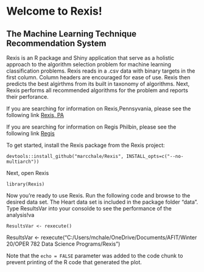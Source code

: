 Welcome to Rexis\!
================

## The Machine Learning Technique Recommendation System

Rexis is an R package and Shiny application that serve as a holistic
approach to the algorithm selection problem for machine learning
classification problems. Rexis reads in a .csv data with binary targets
in the first column. Column headers are encouraged for ease of use.
Rexis then predicts the best algirthms from its built in taxonomy of
algorithms. Next, Rexis performs all recommended algorithms for the
problem and reports their perforance.

If you are searching for information on Rexis,Pennsyvania, please see
the following link [Rexis,
PA](https://en.wikipedia.org/wiki/Rexis,_Pennsylvania)

If you are searching for information on Regis Philbin, please see the
following link [Regis](https://en.wikipedia.org/wiki/Regis_Philbin)

To get started, install the Rexis package from the Rexis
project:

``` install
devtools::install_github("marcchale/Rexis", INSTALL_opts=c("--no-multiarch"))
```

Next, open Rexis

``` open
library(Rexis)
```

Now you’re ready to use Rexis. Run the following code and browse to the
desired data set. The Heart data set is included in the package folder
“data”. Type ResultsVar into your consolde to see the performance of
the analysis\!va

``` use
ResultsVar <- rexecute()
```

ResultsVar \<- rexecute(“C:/Users/mchale/OneDrive/Documents/AFIT/Winter
20/OPER 782 Data Science Programs/Rexis”)

Note that the `echo = FALSE` parameter was added to the code chunk to
prevent printing of the R code that generated the plot.
